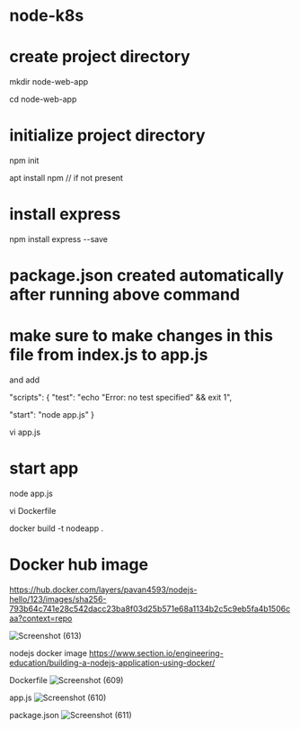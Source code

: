 # node-k8s

# create project directory
 mkdir node-web-app
 
 cd node-web-app
 
 # initialize project directory
 
 npm init
 
 apt install npm     // if not present
 
 # install express
 
  npm install express --save
  
  # package.json created automatically after running above command
  # make sure to make changes in this file from index.js to app.js
  and add 
  
  "scripts": {
  "test": "echo \"Error: no test specified\" && exit 1",
  
  "start": "node app.js"
}

  
  vi app.js
 
 # start app
 node app.js
 
 
 
 vi Dockerfile
 
 docker build -t nodeapp .
 
 # Docker hub image
 https://hub.docker.com/layers/pavan4593/nodejs-hello/123/images/sha256-793b64c741e28c542dacc23ba8f03d25b571e68a1134b2c5c9eb5fa4b1506caa?context=repo
 
 ![Screenshot (613)](https://user-images.githubusercontent.com/109224601/233654687-c2df65e4-6748-4d37-9197-b56a8492d0e6.png)




nodejs docker image
https://www.section.io/engineering-education/building-a-nodejs-application-using-docker/

Dockerfile
![Screenshot (609)](https://user-images.githubusercontent.com/109224601/233653557-0a1e6eba-0b65-4d2f-a137-b3b460078324.png)

app.js
![Screenshot (610)](https://user-images.githubusercontent.com/109224601/233653854-13140f61-8920-4e2e-8eb9-3cb70e91ae71.png)

package.json
![Screenshot (611)](https://user-images.githubusercontent.com/109224601/233654154-159f9c90-90a8-44e1-aaa5-46f5e4a5d2f5.png)


